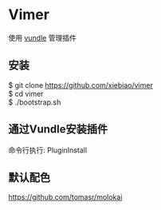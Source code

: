 Vimer
===========

  使用 [vundle](https://github.com/gmarik/vundle) 管理插件

## 安装

  $ git clone https://github.com/xiebiao/vimer  
  $ cd vimer  
  $ ./bootstrap.sh

## 通过Vundle安装插件

  命令行执行: PluginInstall

## 默认配色

  https://github.com/tomasr/molokai
